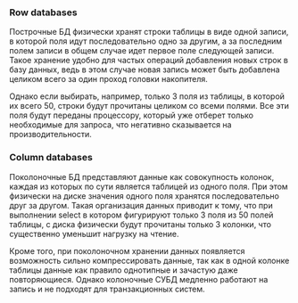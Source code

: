 ### Row databases

Построчные БД физически хранят строки таблицы в виде одной записи, в которой поля идут последовательно одно за другим, а за последним полем записи в общем случае идет первое поле следующей записи. Такое хранение удобно для частых операций добавления новых строк в базу данных, ведь в этом случае новая запись может быть добавлена целиком всего за один проход головки накопителя.

Однако если выбирать, например, только 3 поля из таблицы, в которой их всего 50, строки будут прочитаны целиком со всеми полями. Все эти поля будут переданы процессору, который уже отберет только необходимые для запроса, что негативно сказывается на производительности.

### Column databases

Поколоночные БД представляют данные как совокупность колонок, каждая из которых по сути является таблицей из одного поля. При этом физически на диске значения одного поля хранятся последовательно друг за другом. Такая организация данных приводит к тому, что при выполнении select в котором фигурируют только 3 поля из 50 полей таблицы, с диска физически будут прочитаны только 3 колонки, что существенно уменьшит нагрузку на чтение.

Кроме того, при поколоночном хранении данных появляется возможность сильно компрессировать данные, так как в одной колонке таблицы данные как правило однотипные и зачастую даже повторяющиеся. Однако колоночные СУБД медленно работают на запись и не подходят для транзакционных систем.
